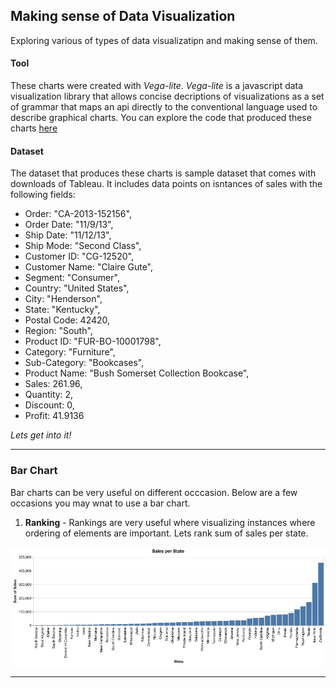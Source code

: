## Making sense of Data Visualization

Exploring various of types of data visualizatipn and making sense of them.    

#### Tool
These charts were created with *Vega-lite*.  *Vega-lite* is a javascript data visualization library that allows concise decriptions of visualizations as a set of grammar that maps an api directly to the conventional language used to describe graphical charts. You can explore the code that produced these charts [here](https://beta.observablehq.com/d/85a39c2b2101ee95) 
  

#### Dataset
The dataset that produces these charts is sample dataset that comes with downloads of Tableau. It includes data points on isntances of sales with the following fields:
- Order: "CA-2013-152156",
- Order Date: "11/9/13",
- Ship Date: "11/12/13",
- Ship Mode: "Second Class",
- Customer ID: "CG-12520",
- Customer Name: "Claire Gute",
- Segment: "Consumer",
- Country: "United States",
- City: "Henderson",
- State: "Kentucky",
- Postal Code: 42420,
- Region: "South",
- Product ID: "FUR-BO-10001798",
- Category: "Furniture",
- Sub-Category: "Bookcases",
- Product Name: "Bush Somerset Collection Bookcase",
- Sales: 261.96,
- Quantity: 2,
- Discount: 0,
- Profit: 41.9136

*Lets get into it!*
***

### Bar Chart
Bar charts can be very useful on different occcasion. Below are a few occasions you may wnat to use a bar chart.

1. **Ranking** - Rankings are very useful where visualizing instances where ordering of elements are important. Lets rank sum of sales per state.

![Sales Per State](https://github.com/b-45/comprehending-data-visualizations/blob/master/charts/sales-per-state.png)

***



